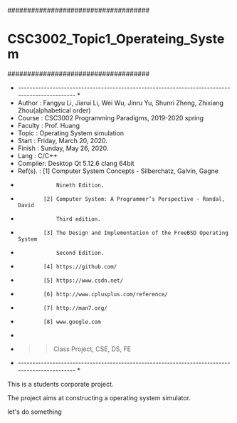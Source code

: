 
####################################
# CSC3002_Topic1_Operateing_System #
####################################

*   ----------------------------------------------------------------------------------------------  *
*	Author  : Fangyu Li, Jiarui Li, Wei Wu, Jinru Yu, Shunri Zheng, Zhixiang Zhou(alphabetical order)
*	Course  : CSC3002 Programming Paradigms, 2019-2020 spring
*	Faculty : Prof. Huang
*	Topic   : Operating System simulation
*   Start   : Friday, March 20, 2020.
*	Finish  : Sunday, May 26, 2020.
*	Lang    : C/C++
*   Compiler: Desktop Qt 5.12.6 clang 64bit
*   Ref(s). : [1] Computer System Concepts - Silberchatz, Galvin, Gagne
*				  Nineth Edition.
*             [2] Computer System: A Programmer’s Perspective - Randal, David
*                 Third edition.
*             [3] The Design and Implementation of the FreeBSD Operating System 
*                 Second Edition.
*             [4] https://github.com/
*             [5] https://www.csdn.net/
*			  [6] http://www.cplusplus.com/reference/
*             [7] http://man7.org/
*			  [8] www.google.com
*               
*   >> Class Project, CSE, DS, FE
*   ----------------------------------------------------------------------------------------------  *

This is a students corporate project.

The project aims at constructing a operating system simulator.

let's do something


